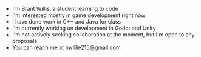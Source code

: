 - I'm Brant Willis, a student learning to code
- I'm interested mostly in game development right now
- I have done work in C++ and Java for class
- I'm currently working on development in Godot and Unity
- I'm not actively seeking collaboration at the moment, but I'm open to any proposals
- You can reach me at bwillie215@gmail.com
